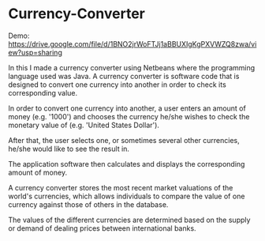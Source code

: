 # Currency-Converter

Demo: https://drive.google.com/file/d/1BNO2jrWoFTJj1aBBUXIgKgPXVWZQ8zwa/view?usp=sharing

In this I made a currency converter using Netbeans where the programming language used was Java.
A currency converter is software code that is designed to convert one currency into another in order to check its corresponding value. 

In order to convert one currency into another, a user enters an amount of money (e.g. '1000') and chooses the currency he/she wishes to
check the monetary value of (e.g. 'United States Dollar').

After that, the user selects one, or sometimes several other currencies, he/she would like to see the result in.

The application software then calculates and displays the corresponding amount of money. 

A currency converter stores the most recent market valuations of the world's currencies, which allows individuals to compare the value of
one currency against those of others in the database. 

The values of the different currencies are determined based on the supply or demand of dealing prices between international banks.

